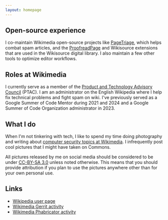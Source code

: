 ```yaml
---
layout: homepage
---
```



## Open-source experience

I co-maintain Wikimedia open-source projects like [PageTriage](https://mediawiki.org/wiki/Extension:PageTriage), which helps combat spam articles, and the [ProofreadPage](https://mediawiki.org/wiki/Extension:ProofreadPage) and Wikisource extensions that are used in the Wikisource digital library. I also maintain a few other tools to optimize editor workflows.

## Roles at Wikimedia

I currently serve as a member of the [Product and Technology Advisory Council](https://meta.wikimedia.org/wiki/Product_and_Technology_Advisory_Council/Proposal) (PTAC). I am an administrator on the English Wikipedia where I help fix technical problems and fight spam on wiki. I've previously served as a Google Summer of Code Mentor during 2021 and 2024 and a Google Summer of Code Organization administrator in 2023.

## What I do

When I'm not tinkering with tech, I like to spend my time doing photography and writing about [computer security topics at Wikimedia](https://en.wikipedia.org/wiki/Special:Contributions/Sohom_Datta). I infrequently post cool pictures that I might have taken on Commons.

All pictures released by me on social media should be considered to be under [CC-BY-SA 3.0](https://creativecommons.org/licenses/by-sa/3.0/) unless noted otherwise. This means that you should provide attribution if you plan to use the pictures anywhere other than for your own personal use.

## Links
- [Wikipedia user page](https://en.wikipedia.org/wiki/User:Sohom_Datta)
- [Wikimedia Gerrit activity](https://gerrit.wikimedia.org/r/q/owner:sohomdatta1@gmail.com)
- [Wikimedia Phabricator activity](https://phabricator.wikimedia.org/p/Soda)